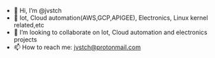 - 👋 Hi, I’m @jvstch
- 👀 Iot, Cloud automation(AWS,GCP,APIGEE), Electronics, Linux kernel related,etc
- 💞️ I’m looking to collaborate on Iot, Cloud automation and electronics projects
- 📫 How to reach me: jvstch@protonmail.com

<!---
jvstch/jvstch is a ✨ special ✨ repository because its `README.md` (this file) appears on your GitHub profile.
You can click the Preview link to take a look at your changes.
--->
